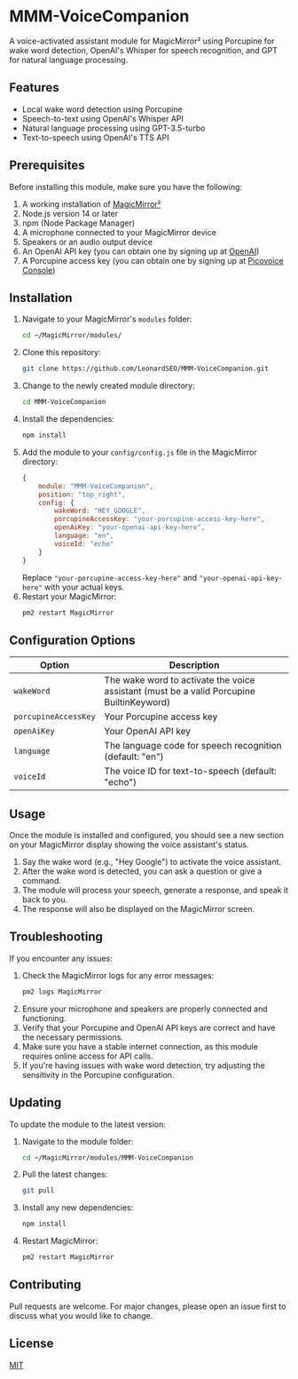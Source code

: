 # MMM-VoiceCompanion

A voice-activated assistant module for MagicMirror² using Porcupine for wake word detection, OpenAI's Whisper for speech recognition, and GPT for natural language processing.

## Features

- Local wake word detection using Porcupine
- Speech-to-text using OpenAI's Whisper API
- Natural language processing using GPT-3.5-turbo
- Text-to-speech using OpenAI's TTS API

## Prerequisites

Before installing this module, make sure you have the following:

1. A working installation of [MagicMirror²](https://github.com/MichMich/MagicMirror)
2. Node.js version 14 or later
3. npm (Node Package Manager)
4. A microphone connected to your MagicMirror device
5. Speakers or an audio output device
6. An OpenAI API key (you can obtain one by signing up at [OpenAI](https://openai.com))
7. A Porcupine access key (you can obtain one by signing up at [Picovoice Console](https://console.picovoice.ai/))

## Installation

1. Navigate to your MagicMirror's `modules` folder:
    ```bash
    cd ~/MagicMirror/modules/
    ```
2. Clone this repository:
    ```bash
    git clone https://github.com/LeonardSEO/MMM-VoiceCompanion.git
    ```
3. Change to the newly created module directory:
    ```bash
    cd MMM-VoiceCompanion
    ```
4. Install the dependencies:
    ```bash
    npm install
    ```
5. Add the module to your `config/config.js` file in the MagicMirror directory:
    ```javascript
    {
        module: "MMM-VoiceCompanion",
        position: "top_right",
        config: {
            wakeWord: "HEY_GOOGLE",
            porcupineAccessKey: "your-porcupine-access-key-here",
            openAiKey: "your-openai-api-key-here",
            language: "en",
            voiceId: "echo"
        }
    }
    ```
   Replace `"your-porcupine-access-key-here"` and `"your-openai-api-key-here"` with your actual keys.
6. Restart your MagicMirror:
    ```bash
    pm2 restart MagicMirror
    ```

## Configuration Options

| Option             | Description                                                |
|--------------------|------------------------------------------------------------|
| `wakeWord`         | The wake word to activate the voice assistant (must be a valid Porcupine BuiltinKeyword) |
| `porcupineAccessKey` | Your Porcupine access key                                |
| `openAiKey`        | Your OpenAI API key                                        |
| `language`         | The language code for speech recognition (default: "en")   |
| `voiceId`          | The voice ID for text-to-speech (default: "echo")          |

## Usage

Once the module is installed and configured, you should see a new section on your MagicMirror display showing the voice assistant's status.

1. Say the wake word (e.g., "Hey Google") to activate the voice assistant.
2. After the wake word is detected, you can ask a question or give a command.
3. The module will process your speech, generate a response, and speak it back to you.
4. The response will also be displayed on the MagicMirror screen.

## Troubleshooting

If you encounter any issues:

1. Check the MagicMirror logs for any error messages:
    ```bash
    pm2 logs MagicMirror
    ```
2. Ensure your microphone and speakers are properly connected and functioning.
3. Verify that your Porcupine and OpenAI API keys are correct and have the necessary permissions.
4. Make sure you have a stable internet connection, as this module requires online access for API calls.
5. If you're having issues with wake word detection, try adjusting the sensitivity in the Porcupine configuration.

## Updating

To update the module to the latest version:

1. Navigate to the module folder:
    ```bash
    cd ~/MagicMirror/modules/MMM-VoiceCompanion
    ```
2. Pull the latest changes:
    ```bash
    git pull
    ```
3. Install any new dependencies:
    ```bash
    npm install
    ```
4. Restart MagicMirror:
    ```bash
    pm2 restart MagicMirror
    ```

## Contributing

Pull requests are welcome. For major changes, please open an issue first to discuss what you would like to change.

## License

[MIT](https://github.com/LeonardSEO/MMM-VoiceCompanion/blob/main/LICENSE)

